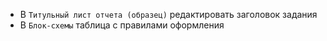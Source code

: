 ﻿
+ В `Титульный лист отчета (образец)` редактировать заголовок задания
+ В `Блок-схемы` таблица с правилами оформления
